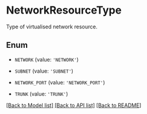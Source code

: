 # NetworkResourceType

Type of virtualised network resource.

## Enum

* `NETWORK` (value: `'NETWORK'`)

* `SUBNET` (value: `'SUBNET'`)

* `NETWORK_PORT` (value: `'NETWORK_PORT'`)

* `TRUNK` (value: `'TRUNK'`)

[[Back to Model list]](../README.md#documentation-for-models) [[Back to API list]](../README.md#documentation-for-api-endpoints) [[Back to README]](../README.md)


